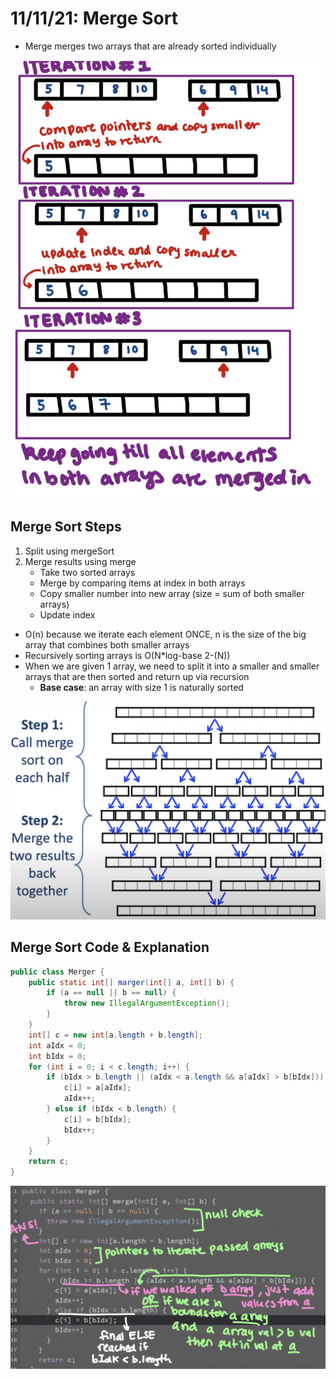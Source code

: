 # 11/11/21: Merge Sort

- Merge merges two arrays that are already sorted individually

![Visual](/Images/MergeSort.png)

## Merge Sort Steps
1. Split using mergeSort
2. Merge results using merge
    - Take two sorted arrays
    - Merge by comparing items at index in both arrays
    - Copy smaller number into new array (size = sum of both smaller arrays)
    - Update index

- O(n) because we iterate each element ONCE, n is the size of the big array that combines both smaller arrays
- Recursively sorting arrays is O(N*log-base 2-(N))
- When we are given 1 array, we need to split it into a smaller and smaller arrays that are then sorted and return up via recursion
  - **Base case**: an array with size 1 is naturally sorted

![Visual](/Images/MergeSort2.png)

## Merge Sort Code & Explanation
```java
public class Merger {
    public static int[] marger(int[] a, int[] b) {
        if (a == null || b == null) {
            throw new IllegalArgumentException();
        }
    }
    int[] c = new int[a.length + b.length];
    int aIdx = 0;
    int bIdx = 0;
    for (int i = 0; i < c.length; i++) {
        if (bIdx > b.length || (aIdx < a.length && a[aIdx] > b[bIdx])) {
            c[i] = a[aIdx];
            aIdx++;
        } else if (bIdx < b.length) {
            c[i] = b[bIdx];
            bIdx++;
        }
    }
    return c;
}
```

![Merge Sort Explained](/Images/MergeSort3.png)